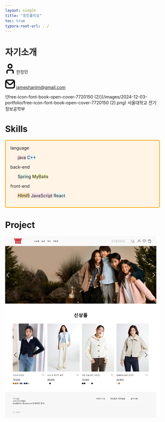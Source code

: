 ```yaml
---
layout: single
title: "포트폴리오"
toc: true
typora-root-url: ../
---
```


# 자기소개



![free-icon-font-user-3917546](/images/2021-12-02-portfolio/free-icon-font-user-3917546.png)  한정민

![free-icon-font-envelope-3916632](/images/2024-12-03-portfolio/free-icon-font-envelope-3916632.png)  jameshanjm@gmail.com

![free-icon-font-book-open-cover-7720150 (2)](/images/2024-12-03-portfolio/free-icon-font-book-open-cover-7720150 (2).png)  서울대학교 전기정보공학부



# Skills
<div style="border: 2px solid orange; padding: 15px; border-radius: 5px; background-color: #FFF4E6;">
  <div>
      language
    </div>
    <ul>
        <li style="background-color: #ffe6e6; display: inline-block;">java</li>
        <li style="background-color: #E3F2FD; display: inline-block;">C++</li>
    </ul>
    <div>
        back-end
    </div>
    <ul>
        <li style="background-color: #E8F5E9; display: inline-block;">Spring</li>
        <li style="background-color: #FFF9C4; display: inline-block;">MyBatis</li>
    </ul>
    <div>
        front-end
    </div>
    <ul>
        <li style="background-color: #FFE0B2; display: inline-block;">Html5</li>
        <li style="background-color: #FCE4EC; display: inline-block;">JavaScript</li>
        <li style="background-color: #E8F8F5; display: inline-block;">React</li>
    </ul>
</div>
     

 

# Project



[![prpoject](/images/2021-12-02-portfolio/prpoject.png)](https://github.com/Hans975/team_project2)
